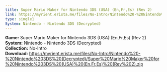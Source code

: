 ```yaml
---
title: Super Mario Maker for Nintendo 3DS (USA) (En,Fr,Es) (Rev 2)
link: https://myrient.erista.me/files/No-Intro/Nintendo%20-%20Nintendo%203DS%20(Decrypted)/Super%20Mario%20Maker%20for%20Nintendo%203DS%20(USA)%20(En,Fr,Es)%20(Rev%202).zip
type: single1
System: Nintendo - Nintendo 3DS (Decrypted)
---
```

<b>Game:</b> Super Mario Maker for Nintendo 3DS (USA) (En,Fr,Es) (Rev 2)<br>
<b>System:</b> Nintendo - Nintendo 3DS (Decrypted)<br>
<b>Collection:</b> No-Intro<br>
<b>Download:</b> https://myrient.erista.me/files/No-Intro/Nintendo%20-%20Nintendo%203DS%20(Decrypted)/Super%20Mario%20Maker%20for%20Nintendo%203DS%20(USA)%20(En,Fr,Es)%20(Rev%202).zip